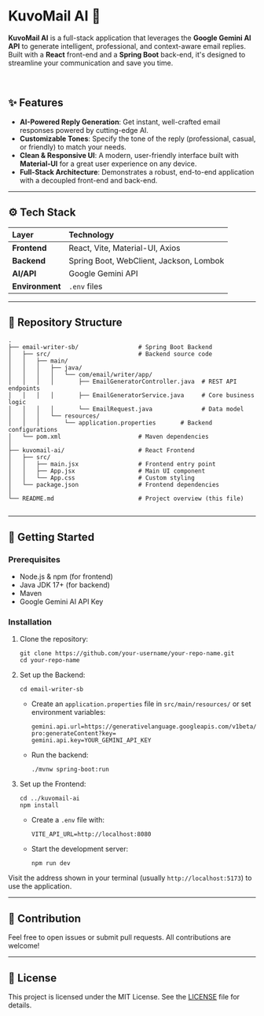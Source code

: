 # KuvoMail AI 📧

**KuvoMail AI** is a full-stack application that leverages the **Google Gemini AI API** to generate intelligent, professional, and context-aware email replies. Built with a **React** front-end and a **Spring Boot** back-end, it's designed to streamline your communication and save you time.

<br>

## ✨ Features

* **AI-Powered Reply Generation**: Get instant, well-crafted email responses powered by cutting-edge AI.
* **Customizable Tones**: Specify the tone of the reply (professional, casual, or friendly) to match your needs.
* **Clean & Responsive UI**: A modern, user-friendly interface built with **Material-UI** for a great user experience on any device.
* **Full-Stack Architecture**: Demonstrates a robust, end-to-end application with a decoupled front-end and back-end.

***

## ⚙️ Tech Stack

| Layer | Technology |
| :--- | :--- |
| **Frontend** | React, Vite, Material-UI, Axios |
| **Backend** | Spring Boot, WebClient, Jackson, Lombok |
| **AI/API** | Google Gemini API |
| **Environment** | `.env` files |

***

## 📂 Repository Structure

```
.
├── email-writer-sb/                 # Spring Boot Backend
│   ├── src/                         # Backend source code
│   │   ├── main/
│   │   │   ├── java/
│   │   │   │   └── com/email/writer/app/
│   │   │   │       ├── EmailGeneratorController.java  # REST API endpoints
│   │   │   │       ├── EmailGeneratorService.java     # Core business logic
│   │   │   │       └── EmailRequest.java              # Data model
│   │   │   └── resources/
│   │   │       └── application.properties       # Backend configurations
│   └── pom.xml                      # Maven dependencies
│
├── kuvomail-ai/                     # React Frontend
│   ├── src/
│   │   ├── main.jsx                 # Frontend entry point
│   │   ├── App.jsx                  # Main UI component
│   │   └── App.css                  # Custom styling
│   └── package.json                 # Frontend dependencies
│
└── README.md                        # Project overview (this file)


```

---

## 🚀 Getting Started

### Prerequisites

- Node.js & npm (for frontend)
- Java JDK 17+ (for backend)
- Maven
- Google Gemini AI API Key

### Installation

1. Clone the repository:
    ```
    git clone https://github.com/your-username/your-repo-name.git
    cd your-repo-name
    ```

2. Set up the Backend:
    ```
    cd email-writer-sb
    ```
    - Create an `application.properties` file in `src/main/resources/` or set environment variables:
      ```
      gemini.api.url=https://generativelanguage.googleapis.com/v1beta/models/gemini-pro:generateContent?key=
      gemini.api.key=YOUR_GEMINI_API_KEY
      ```
    - Run the backend:
      ```
      ./mvnw spring-boot:run
      ```

3. Set up the Frontend:
    ```
    cd ../kuvomail-ai
    npm install
    ```
    - Create a `.env` file with:
      ```
      VITE_API_URL=http://localhost:8080
      ```
    - Start the development server:
      ```
      npm run dev
      ```

Visit the address shown in your terminal (usually `http://localhost:5173`) to use the application.

---

## 🤝 Contribution

Feel free to open issues or submit pull requests. All contributions are welcome!

---

## 📄 License

This project is licensed under the MIT License. See the [LICENSE](https://github.com/codingkush/kuvomail-ai/blob/main/LICENSE) file for details.
